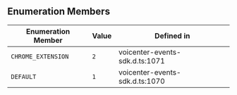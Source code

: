 ## Enumeration Members

| Enumeration Member | Value | Defined in |
| ------ | ------ | ------ |
| `CHROME_EXTENSION` | `2` | voicenter-events-sdk.d.ts:1071 |
| `DEFAULT` | `1` | voicenter-events-sdk.d.ts:1070 |
